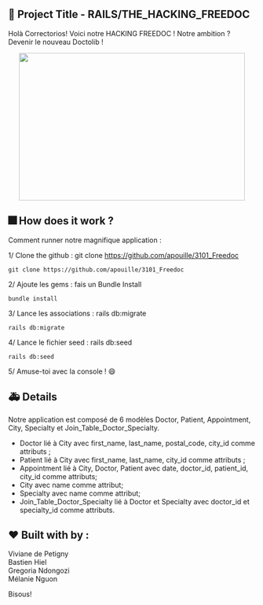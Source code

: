 
##  :gem: Project Title - RAILS/THE_HACKING_FREEDOC

Holà Correctorios! Voici notre HACKING FREEDOC !
Notre ambition ? Devenir le nouveau Doctolib ! 

<p align="center">
  <img width="460" height="300" src="https://media.giphy.com/media/9Ai5dIk8xvBm0/giphy.gif">
</p>


##   :fireworks: How does it work ?

Comment runner notre magnifique application :  

1/ Clone the github : git clone https://github.com/apouille/3101_Freedoc  

```
git clone https://github.com/apouille/3101_Freedoc
```

2/ Ajoute les gems : fais un Bundle Install  


```
bundle install
```

3/ Lance les associations : rails db:migrate  

```
rails db:migrate
```

4/ Lance le fichier seed : rails db:seed  

```
rails db:seed
```

5/ Amuse-toi avec la console ! :smile:  



##   :ambulance: Details 

Notre application est composé de 6 modèles Doctor, Patient, Appointment, City, Specialty et Join_Table_Doctor_Specialty.
* Doctor lié à City avec first_name, last_name, postal_code, city_id comme attributs ;
* Patient lié à City avec first_name, last_name, city_id comme attributs ;
* Appointment lié à City, Doctor, Patient avec date, doctor_id, patient_id, city_id comme attributs;
* City avec name comme attribut;
* Specialty avec name comme attribut;
* Join_Table_Doctor_Specialty lié à Doctor et Specialty avec doctor_id et specialty_id comme attributs.


## :heart: Built with by : 

Viviane de Petigny  
Bastien Hiel  
Gregoria Ndongozi  
Mélanie Nguon  

Bisous!

